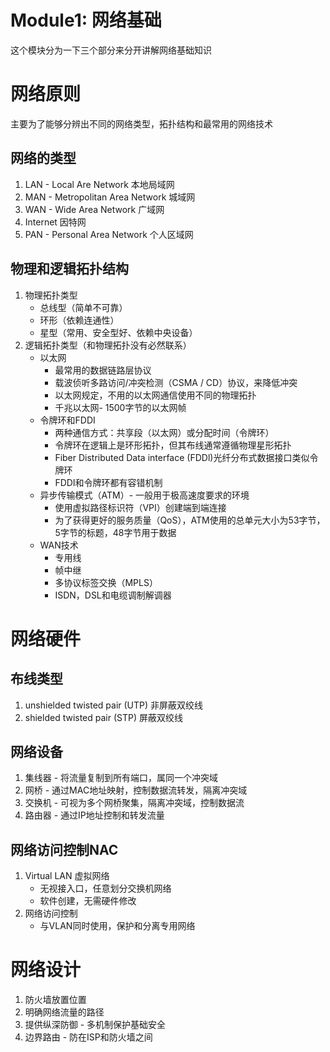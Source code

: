 # Module1: 网络基础

这个模块分为一下三个部分来分开讲解网络基础知识

# 网络原则

主要为了能够分辨出不同的网络类型，拓扑结构和最常用的网络技术

## 网络的类型

1. LAN - Local Are Network 本地局域网
2. MAN - Metropolitan Area Network 城域网
3. WAN - Wide Area Network 广域网
4. Internet 因特网
5. PAN - Personal Area Network 个人区域网

## 物理和逻辑拓扑结构

1. 物理拓扑类型
   - 总线型（简单不可靠）
   - 环形（依赖连通性）
   - 星型（常用、安全型好、依赖中央设备）
2. 逻辑拓扑类型（和物理拓扑没有必然联系）
   - 以太网
     - 最常用的数据链路层协议
     - 载波侦听多路访问/冲突检测（CSMA / CD）协议，来降低冲突
     - 以太网规定，不用的以太网通信使用不同的物理拓扑
     - 千兆以太网- 1500字节的以太网帧
   - 令牌环和FDDI
     - 两种通信方式：共享段（以太网）或分配时间（令牌环）
     - 令牌环在逻辑上是环形拓扑，但其布线通常遵循物理星形拓扑
     - Fiber Distributed Data interface (FDDl)光纤分布式数据接口类似令牌环
     - FDDI和令牌环都有容错机制
   - 异步传输模式（ATM）- 一般用于极高速度要求的环境
     - 使用虚拟路径标识符（VPI）创建端到端连接
     - 为了获得更好的服务质量（QoS），ATM使用的总单元大小为53字节，5字节的标题，48字节用于数据
   - WAN技术
     - 专用线 
     - 帧中继
     - 多协议标签交换（MPLS）
     - ISDN，DSL和电缆调制解调器

# 网络硬件

## 布线类型

1. unshielded twisted pair (UTP) 非屏蔽双绞线
2. shielded twisted pair (STP) 屏蔽双绞线

## 网络设备

1. 集线器 - 将流量复制到所有端口，属同一个冲突域
2. 网桥 - 通过MAC地址映射，控制数据流转发，隔离冲突域
3. 交换机 - 可视为多个网桥聚集，隔离冲突域，控制数据流
4. 路由器 - 通过IP地址控制和转发流量

## 网络访问控制NAC

1. Virtual LAN 虚拟网络
   - 无视接入口，任意划分交换机网络
   - 软件创建，无需硬件修改
2. 网络访问控制
   - 与VLAN同时使用，保护和分离专用网络

# 网络设计

1. 防火墙放置位置
2. 明确网络流量的路径
3. 提供纵深防御 - 多机制保护基础安全
4. 边界路由  - 防在ISP和防火墙之间